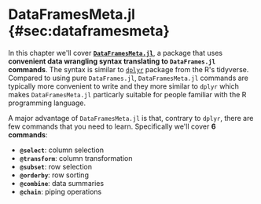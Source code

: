 # DataFramesMeta.jl {#sec:dataframesmeta}

In this chapter we'll cover [**`DataFramesMeta.jl`**](https://juliadata.github.io/DataFramesMeta.jl/stable/),
a package that uses **convenient data wrangling syntax translating to `DataFrames.jl` commands**.
The syntax is similar to [`dplyr`](https://dplyr.tidyverse.org) package from the R's tidyverse.
Compared to using pure `DataFrames.jl`, `DataFramesMeta.jl` commands are typically more convenient to write and they more similar to `dplyr` which makes `DataFramesMeta.jl` particarly suitable for people familiar with the R programming language.

A major advantage of `DataFramesMeta.jl` is that,
contrary to `dplyr`,
there are few commands that you need to learn.
Specifically we'll cover **6 commands**:

- **`@select`**: column selection
- **`@transform`**: column transformation
- **`@subset`**: row selection
- **`@orderby`**: row sorting
- **`@combine`**: data summaries
- **`@chain`**: piping operations
